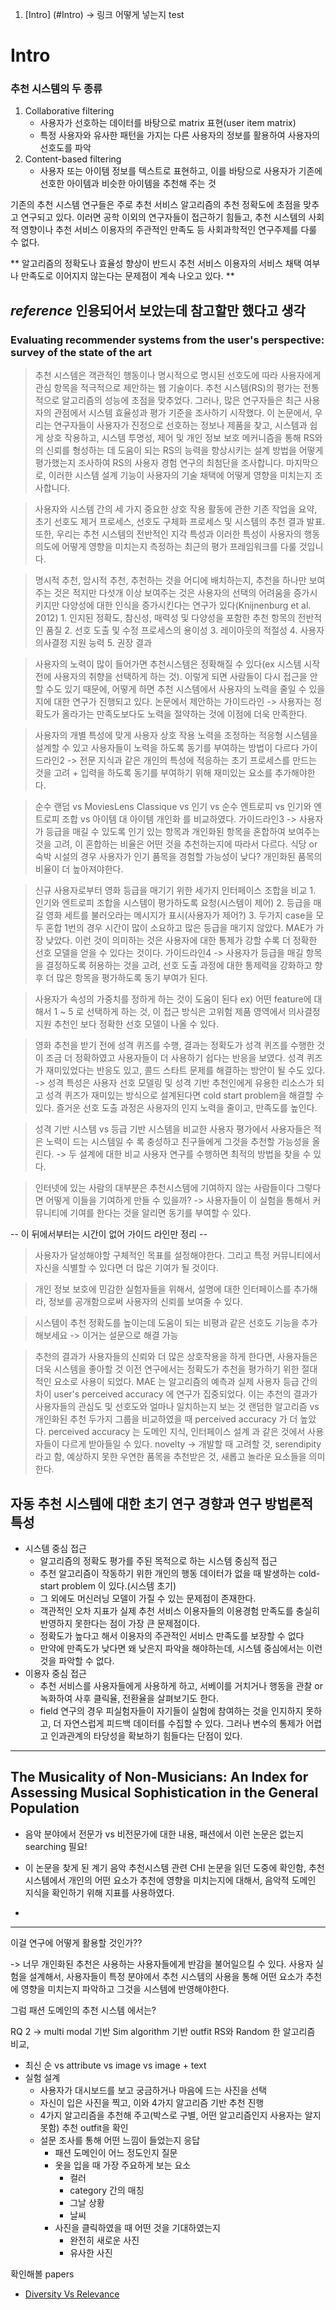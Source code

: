 
1. [Intro] (#Intro) -> 링크 어떻게 넣는지 test

# Intro

### 추천 시스템의 두 종류
1. Collaborative filtering
	 - 사용자가 선호하는 데이터를 바탕으로 matrix 표현(user item matrix)
	 - 특정 사용자와 유사한 패턴을 가지는 다른 사용자의 정보를 활용하여 사용자의 선호도를 파악
2. Content-based filtering
	- 사용자 또는 아이템 정보를 텍스트로 표현하고, 이를 바탕으로 사용자가 기존에 선호한 아이템과 비슷한 아이템을 추천해 주는 것 

기존의 추천 시스템 연구들은 주로 추천 서비스 알고리즘의 추천 정확도에 초점을 맞추고 연구되고 있다.
이러면 공학 이외의 연구자들이 접근하기 힘들고, 추천 시스템의 사회적 영향이나 추천 서비스 이용자의 주관적인 만족도 등 사회과학적인 연구주제를 다룰 수 없다.

** 알고리즘의 정확도나 효율성 향상이 반드시 추천 서비스 이용자의 서비스 채택 여부나 만족도로 이어지지 않는다는 문제점이 계속 나오고 있다. **

## *reference* 인용되어서 보았는데 참고할만 했다고 생각
### Evaluating recommender systems from the user's perspective: survey of the state of the art

> 추천 시스템은 객관적인 행동이나 명시적으로 명시된 선호도에 따라 사용자에게 관심 항목을 적극적으로 제안하는 웹 기술이다. 추천 시스템(RS)의 평가는 전통적으로 알고리즘의 성능에 초점을 맞추었다. 그러나, 많은 연구자들은 최근 사용자의 관점에서 시스템 효율성과 평가 기준을 조사하기 시작했다. 이 논문에서, 우리는 연구자들이 사용자가 진정으로 선호하는 정보나 제품을 찾고, 시스템과 쉽게 상호 작용하고, 시스템 투명성, 제어 및 개인 정보 보호 메커니즘을 통해 RS와의 신뢰를 형성하는 데 도움이 되는 RS의 능력을 향상시키는 설계 방법을 어떻게 평가했는지 조사하여 RS의 사용자 경험 연구의 최첨단을 조사합니다. 마지막으로, 이러한 시스템 설계 기능이 사용자의 기술 채택에 어떻게 영향을 미치는지 조사합니다.

> 사용자와 시스템 간의 세 가지 중요한 상호 작용 활동에 관한 기존 작업을 요약, 초기 선호도 제거 프로세스, 선호도 구체화 프로세스 및 시스템의 추천 결과 발표. 또한, 우리는 추천 시스템의 전반적인 지각 특성과 이러한 특성이 사용자의 행동 의도에 어떻게 영향을 미치는지 측정하는 최근의 평가 프레임워크를 다룰 것입니다. 	

> 명시적 추천, 암시적 추천, 추천하는 것을 어디에 배치하는지, 추천을 하나만 보여주는 것은 적지만 다섯개 이상 보여주는 것은 사용자의 선택의 어려움을 증가시키지만 다양성에 대한 인식을 증가시킨다는 연구가 있다(Knijnenburg et al. 2012) 1. 인지된 정확도, 참신성, 매력성 및 다양성을 포함한 추천 항목의 전반적인 품질 2. 선호 도출 및 수정 프로세스의 용이성 3. 레이아웃의 적절성 4. 사용자 의사결정 지원 능력 5. 권장 결과 

> 사용자의 노력이 많이 들어가면 추천시스템은 정확해질 수 있다(ex 시스템 시작 전에 사용자의 취향을 선택하게 하는 것). 이렇게 되면 사람들이 다시 접근을 안할 수도 있기 때문에, 어떻게 하면 추천 시스템에서 사용자의 노력을 줄일 수 있을 지에 대한 연구가 진행되고 있다. 논문에서 제안하는 가이드라인 -> 사용자는 정확도가 올라가는 만족도보다도 노력을 절약하는 것에 이점에 더욱 만족한다.

> 사용자의 개별 특성에 맞게 사용자 상호 작용 노력을 조정하는 적응형 시스템을 설계할 수 있고 사용자들이 노력을 하도록 동기를 부여하는 방법이 다르다 가이드라인2 -> 전문 지식과 같은 개인의 특성에 적응하는 초기 프로세스를 만드는 것을 고려 + 입력을 하도록 동기를 부여하기 위해 재미있는 요소를 추가해야한다.

> 순수 랜덤 vs MoviesLens Classique vs 인기 vs 순수 엔트로피 vs 인기와 엔트로피 조합 vs 아이템 대 아이템 개인화 를 비교하였다. 가이드라인3 -> 사용자가 등급을 매길 수 있도록 인기 있는 항목과 개인화된 항목을 혼합하여 보여주는 것을 고려, 이 혼합하는 비율은 어떤 것을 추천하는지에 따라서 다르다. 식당 or 숙박 시설의 경우 사용자가 인기 품목을 경험할 가능성이 낮다? 개인화된 품목의 비율이 더 높아져야한다.

> 신규 사용자로부터 영화 등급을 매기기 위한 세가지 인터페이스 조합을 비교 1. 인기와 엔트로피 조합을 시스템이 평가하도록 요청(시스템이 제어) 2. 등급을 매길 영화 세트를 불러오라는 메시지가 표시(사용자가 제어?) 3. 두가지 case을 모두 혼합 1번의 경우 시간이 많이 소요하고 많은 등급을 매기지 않았다. MAE가 가장 낮았다. 이런 것이 의미하는 것은 사용자에 대한 통제가 강할 수록 더 정확한 선호 모델을 얻을 수 있다는 것이다. 가이드라인4 -> 사용자가 등급을 매길 항목을 결정하도록 허용하는 것을 고려, 선호 도출 과정에 대한 통제력을 강화하고 향후 더 많은 항목을 평가하도록 동기 부여가 된다.

> 사용자가 속성의 가중치를 정하게 하는 것이 도움이 된다 ex) 어떤 feature에 대해서 1 ~ 5 로 선택하게 하는 것, 이 접근 방식은 고위험 제품 영역에서 의사결정 지원 추천인 보다 정확한 선호 모델이 나올 수 있다.

> 영화 추천을 받기 전에 성격 퀴즈를 수행, 결과는 정확도가 성격 퀴즈를 수행한 것이 조금 더 정확하였고 사용자들이 더 사용하기 쉽다는 반응을 보였다. 성격 퀴즈가 재미있었다는 반응도 있고, 콜드 스타트 문제를 해결하는 방안이 될 수도 있다. -> 성격 특성은 사용자 선호 모델링 및 성격 기반 추천인에게 유용한 리소스가 되고 성격 퀴즈가 재미있는 방식으로 설계된다면 cold start problem을 해결할 수 있다. 즐거운 선호 도출 과정은 사용자의 인지 노력을 줄이고, 만족도를 높인다. 

> 성격 기반 시스템 vs 등급 기반 시스템을 비교한 사용자 평가에서 사용자들은 적은 노력이 드는 시스템일 수 록 충성하고 친구들에게 그것을 추천할 가능성을 올린다. -> 두 설계에 대한 비교 사용자 연구를 수행하면 최적의 방법을 찾을 수 있다.

> 인터넷에 있는 사람의 대부분은 추천시스템에 기여하지 않는 사람들이다 그렇다면 어떻게 이들을 기여하게 만들 수 있을까?  -> 사용자들이 이 실험을 통해서 커뮤니티에 기여를 한다는 것을 알리면 동기를 부여할 수 있다.

-- 이 뒤에서부터는 시간이 없어 가이드 라인만 정리 -- 

> 사용자가 달성해야할 구체적인 목표를 설정해야한다. 그리고 특정 커뮤니티에서 자신을 식별할 수 있다면 더 많은 기여가 될 것이다.

> 개인 정보 보호에 민감한 실험자들을 위해서, 설명에 대한 인터페이스를 추가해라, 정보를 공개함으로써 사용자의 신뢰를 보여줄 수 있다.

> 시스템이 추천 정확도를 높이는데 도움이 되는 비평과 같은 선호도 기능을 추가해보세요 -> 이거는 설문으로 해결 가능

> 추천의 결과가 사용자들의 신뢰와 더 많은 상호작용을 하게 한다면, 사용자들은 더욱 시스템을 좋아할 것
> 	이전 연구에서는 정확도가 추천을 평가하기 위한 절대적인 요소로 사용이 되었다.
> 	MAE 는 알고리즘의 예측과 실제 사용자 등급 간의 차이
> 	user's perceived accuracy 에 연구가 집중되었다. 이는 추천의 결과가 사용자들의 관심도 및 선호도와 얼마나 일치하는지 보는 것
> 	랜덤한 알고리즘 vs 개인화된 추천 두가지 그룹을 비교하였을 때 perceived accuracy 가 더 높았다.
> 	perceived accuracy 는 도메인 지식, 인터페이스 설계 과 같은 것에서 사용자들이 다르게 받아들일 수  있다. 
> novelty -> 개발할 때 고려할 것, serendipity 라고 함, 예상하지 못한 우연한 품목을 추천받은 것, 새롭고 놀라운 요소들을 의미한다.  



## 자동 추천 시스템에 대한 초기 연구 경향과 연구 방법론적 특성

+ 시스템 중심 접근
	+ 알고리즘의 정확도 평가를 주된 목적으로 하는 시스템 중심적 접근
	+ 추천 알고리즘이 작동하기 위한 개인의 행동 데이터가 없을 때 발생하는 cold-start problem 이 있다.(시스템 초기)
	+ 그 외에도 머신러닝 모델이 가질 수 있는 문제점이 존재한다. 
	+ 객관적인 오차 지표가 실제 추천 서비스 이용자들의 이용경험 만족도를 충실히 반영하지 못한다는 점이 가장 큰 문제점이다.
	+ 정확도가 높다고 해서 이용자의 주관적인 서비스 만족도를 보장할 수 없다
	+ 만약에 만족도가 낮다면 왜 낮은지 파악을 해야하는데, 시스템 중심에서는 이런 것을 파악할 수 없다.
+ 이용자 중심 접근
	+ 추천 서비스를 사용자들에게 사용하게 하고, 서베이를 거치거나 행동을 관찰 or 녹화하여 사후 클릭율, 전환율을 살펴보기도 한다.
	+ field 연구의 경우 피실험자들이 자기들이 실험에 참여하는 것을 인지하지 못하고, 더 자연스럽게 피드백 데이터를 수집할 수 있다. 그러나 변수의 통제가 어렵고 인과관계의 타당성을 확보하기 힘들다는 단점이 있다.
---

## The Musicality of Non-Musicians: An Index for Assessing Musical Sophistication in the General Population

- 음악 분야에서 전문가 vs 비전문가에 대한 내용, 패션에서 이런 논문은 없는지 searching 필요!
- 이 논문을 찾게 된 계기 음악 추천시스템 관련 CHI 논문을 읽던 도중에 확인함, 추천시스템에서 개인의 어떤 요소가 추천에 영향을 미치는지에 대해서, 음악적 도메인 지식을 확인하기 위해 지표를 사용하였다.

- 

---


이걸 연구에 어떻게 활용할 것인가??

-> 너무 개인화된 추천은 사용하는 사용자들에게 반감을 불어일으킬 수 있다. 사용자 실험을 설계해서, 사용자들이 특정 분야에서 추천 시스템의 사용을 통해 어떤 요소가 추천에 영향을 미치는지 파악하고 그것을 시스템에 반영해야한다. 

그럼 패션 도메인의 추천 시스템 에서는?

RQ 2 ->  multi modal 기반 Sim algorithm 기반 outfit RS와 Random 한 알고리즘 비교, 
- 최신 순 vs attribute vs image vs image + text
- 실험 설계
	- 사용자가 대시보드를 보고 궁금하거나 마음에 드는 사진을 선택
	- 자신이 입은 사진을 찍고, 이와 4가지 알고리즘 기반 추천 진행
	- 4가지 알고리즘을 추천해 주고(박스로 구별, 어떤 알고리즘인지 사용자는 알지 못함) 추천 outfit을 확인
	- 설문 조사를 통해 어떤 느낌이 들었는지 응답
		- 패션 도메인이 어느 정도인지 질문
		- 옷을 입을 때 가장 주요하게 보는 요소
			- 컬러
			- category 간의 매칭
			- 그날 상황
			- 날씨
		- 사진을 클릭하였을 때 어떤 것을 기대하였는지
			- 완전히 새로운 사진
			- 유사한 사진


확인해볼 papers
- [Diversity Vs Relevance](https://dl.acm.org/doi/pdf/10.1145/3477495.3531866)